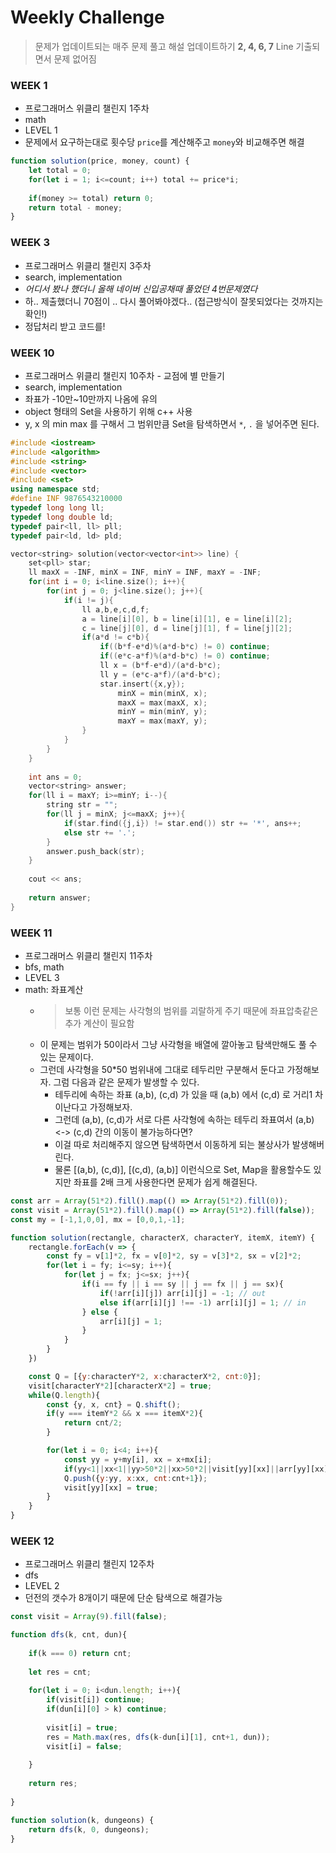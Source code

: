 # Weekly Challenge
> 문제가 업데이트되는 매주 문제 풀고 해설 업데이트하기
**2, 4, 6, 7** Line 기출되면서 문제 없어짐

### WEEK 1
- 프로그래머스 위클리 챌린지 1주차
- math
- LEVEL 1
- 문제에서 요구하는대로 횟수당 `price`를 계산해주고 `money`와 비교해주면 해결
```js
function solution(price, money, count) {
    let total = 0;
    for(let i = 1; i<=count; i++) total += price*i;
    
    if(money >= total) return 0;
    return total - money;   
}
```

### WEEK 3
- 프로그래머스 위클리 챌린지 3주차
- search, implementation
- *어디서 봤나 했더니 올해 네이버 신입공채때 풀었던 4번문제였다*
- 하.. 제출했더니 70점이 .. 다시 풀어봐야겠다.. (접근방식이 잘못되었다는 것까지는 확인!)
- 정답처리 받고 코드를!

### WEEK 10
- 프로그래머스 위클리 챌린지 10주차 - 교점에 별 만들기
- search, implementation
- 좌표가 -10만~10만까지 나옴에 유의
- object 형태의 Set을 사용하기 위해 c++ 사용
- y, x 의 min max 를 구해서 그 범위만큼 Set을 탐색하면서 `*`, `.` 을 넣어주면 된다.
```cpp
#include <iostream>
#include <algorithm>
#include <string>
#include <vector>
#include <set>
using namespace std;
#define INF 9876543210000
typedef long long ll;
typedef long double ld;
typedef pair<ll, ll> pll;
typedef pair<ld, ld> pld;

vector<string> solution(vector<vector<int>> line) {
    set<pll> star;
    ll maxX = -INF, minX = INF, minY = INF, maxY = -INF;
    for(int i = 0; i<line.size(); i++){
        for(int j = 0; j<line.size(); j++){
            if(i != j){
                ll a,b,e,c,d,f;
                a = line[i][0], b = line[i][1], e = line[i][2];
                c = line[j][0], d = line[j][1], f = line[j][2];
                if(a*d != c*b){
                    if((b*f-e*d)%(a*d-b*c) != 0) continue;
                    if((e*c-a*f)%(a*d-b*c) != 0) continue;
                    ll x = (b*f-e*d)/(a*d-b*c);
                    ll y = (e*c-a*f)/(a*d-b*c);
                    star.insert({x,y});
                        minX = min(minX, x);
                        maxX = max(maxX, x);
                        minY = min(minY, y);
                        maxY = max(maxY, y);
                }
            }
        }
    }
    
    int ans = 0;
    vector<string> answer;
    for(ll i = maxY; i>=minY; i--){
        string str = "";
        for(ll j = minX; j<=maxX; j++){
            if(star.find({j,i}) != star.end()) str += '*', ans++;
            else str += '.';
        }
        answer.push_back(str);
    }
    
    cout << ans;
    
    return answer;
}
```


### WEEK 11
- 프로그래머스 위클리 챌린지 11주차
- bfs, math
- LEVEL 3
- math: 좌표계산
    - > 보통 이런 문제는 사각형의 범위를 괴랄하게 주기 때문에 좌표압축같은 추가 계산이 필요함
    - 이 문제는 범위가 50이라서 그냥 사각형을 배열에 깔아놓고 탐색만해도 풀 수 있는 문제이다.
    - 그런데 사각형을 50*50 범위내에 그대로 테두리만 구분해서 둔다고 가정해보자. 그럼 다음과 같은 문제가 발생할 수 있다.
        - 테두리에 속하는 좌표 (a,b), (c,d) 가 있을 때 (a,b) 에서 (c,d) 로 거리1 차이난다고 가정해보자.
        - 그런데 (a,b), (c,d)가 서로 다른 사각형에 속하는 테두리 좌표여서 (a,b) <-> (c,d) 간의 이동이 불가능하다면?
        - 이걸 따로 처리해주지 않으면 탐색하면서 이동하게 되는 불상사가 발생해버린다.
        - 물론 [(a,b), (c,d)], [(c,d), (a,b)] 이런식으로 Set, Map을 활용할수도 있지만 좌표를 2배 크게 사용한다면 문제가 쉽게 해결된다.

```js
const arr = Array(51*2).fill().map(() => Array(51*2).fill(0));
const visit = Array(51*2).fill().map(() => Array(51*2).fill(false));
const my = [-1,1,0,0], mx = [0,0,1,-1];

function solution(rectangle, characterX, characterY, itemX, itemY) {
    rectangle.forEach(v => {
        const fy = v[1]*2, fx = v[0]*2, sy = v[3]*2, sx = v[2]*2;
        for(let i = fy; i<=sy; i++){
            for(let j = fx; j<=sx; j++){
                if(i == fy || i == sy || j == fx || j == sx){
                    if(!arr[i][j]) arr[i][j] = -1; // out
                    else if(arr[i][j] !== -1) arr[i][j] = 1; // in
                } else {
                    arr[i][j] = 1;
                }
            }
        }
    })

    const Q = [{y:characterY*2, x:characterX*2, cnt:0}];
    visit[characterY*2][characterX*2] = true;
    while(Q.length){
        const {y, x, cnt} = Q.shift();
        if(y === itemY*2 && x === itemX*2){
            return cnt/2;
        }

        for(let i = 0; i<4; i++){
            const yy = y+my[i], xx = x+mx[i];
            if(yy<1||xx<1||yy>50*2||xx>50*2||visit[yy][xx]||arr[yy][xx]!==-1) continue;
            Q.push({y:yy, x:xx, cnt:cnt+1});
            visit[yy][xx] = true;
        }
    }
}
```

### WEEK 12
- 프로그래머스 위클리 챌린지 12주차
- dfs
- LEVEL 2
- 던전의 갯수가 8개이기 때문에 단순 탐색으로 해결가능
```js
const visit = Array(9).fill(false);

function dfs(k, cnt, dun){
    
    if(k === 0) return cnt;
    
    let res = cnt;
    
    for(let i = 0; i<dun.length; i++){
        if(visit[i]) continue;
        if(dun[i][0] > k) continue;
        
        visit[i] = true;
        res = Math.max(res, dfs(k-dun[i][1], cnt+1, dun));
        visit[i] = false;
        
    }
    
    return res;
    
}

function solution(k, dungeons) {
    return dfs(k, 0, dungeons);
}
```